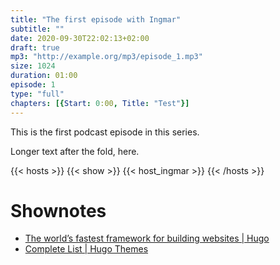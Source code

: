 ```yaml
---
title: "The first episode with Ingmar"
subtitle: ""
date: 2020-09-30T22:02:13+02:00
draft: true
mp3: "http://example.org/mp3/episode_1.mp3"
size: 1024
duration: 01:00
episode: 1
type: "full"
chapters: [{Start: 0:00, Title: "Test"}]
---
```


This is the first podcast episode in this series.

<!--more-->

Longer text after the fold, here.

{{< hosts >}}
{{< show >}}
{{< host_ingmar >}}
{{< /hosts >}}

# Shownotes

- [The world’s fastest framework for building websites | Hugo](https://gohugo.io/)
- [Complete List | Hugo Themes](https://themes.gohugo.io/)